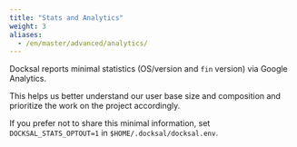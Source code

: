 ```yaml
---
title: "Stats and Analytics"
weight: 3
aliases:
  - /en/master/advanced/analytics/
---
```



Docksal reports minimal statistics (OS/version and `fin` version) via Google Analytics.

This helps us better understand our user base size and composition and prioritize the work on the project accordingly.

If you prefer not to share this minimal information, set `DOCKSAL_STATS_OPTOUT=1` in `$HOME/.docksal/docksal.env`.
